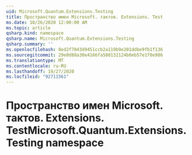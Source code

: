 ```yaml
---
uid: Microsoft.Quantum.Extensions.Testing
title: Пространство имен Microsoft. тактов. Extensions. Test
ms.date: 10/26/2020 12:00:00 AM
ms.topic: article
qsharp.kind: namespace
qsharp.name: Microsoft.Quantum.Extensions.Testing
qsharp.summary: ''
ms.openlocfilehash: 8ed2f7043d9451ccb2a119b9e201ddbe9fb1f136
ms.sourcegitcommit: 29e0d88a30e4166fa580132124b0eb57e1f0e986
ms.translationtype: MT
ms.contentlocale: ru-RU
ms.lasthandoff: 10/27/2020
ms.locfileid: "92711561"
---
```

# <a name="microsoftquantumextensionstesting-namespace"></a><span data-ttu-id="33237-102">Пространство имен Microsoft. тактов. Extensions. Test</span><span class="sxs-lookup"><span data-stu-id="33237-102">Microsoft.Quantum.Extensions.Testing namespace</span></span>



